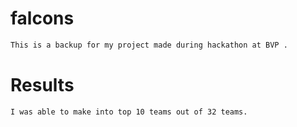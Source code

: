 # falcons
```bash
This is a backup for my project made during hackathon at BVP .
```
# Results
```bash
I was able to make into top 10 teams out of 32 teams.
```
